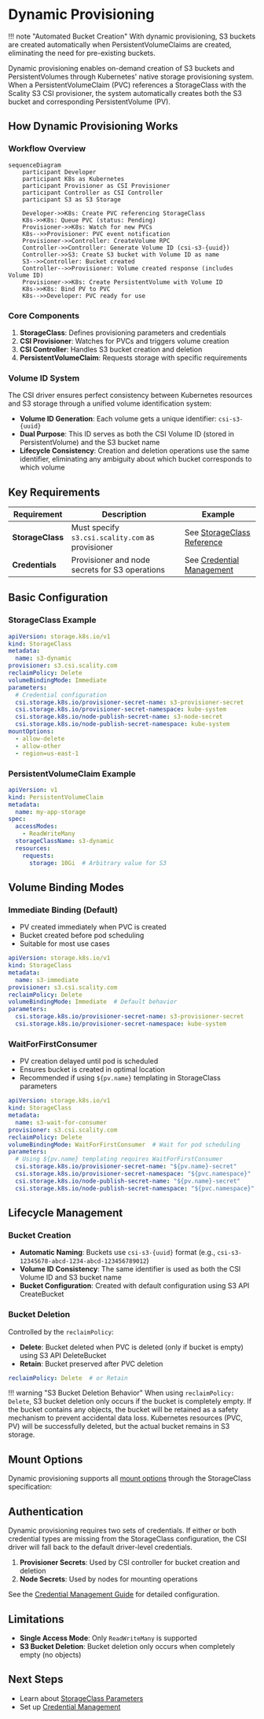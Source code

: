 # Dynamic Provisioning

!!! note "Automated Bucket Creation"
    With dynamic provisioning, S3 buckets are created automatically when PersistentVolumeClaims are created, eliminating the need for pre-existing buckets.

Dynamic provisioning enables on-demand creation of S3 buckets and PersistentVolumes through Kubernetes' native storage provisioning system.
When a PersistentVolumeClaim (PVC) references a StorageClass with the Scality S3 CSI provisioner, the system automatically creates both the S3 bucket and corresponding PersistentVolume (PV).

## How Dynamic Provisioning Works

### Workflow Overview

```mermaid
sequenceDiagram
    participant Developer
    participant K8s as Kubernetes
    participant Provisioner as CSI Provisioner
    participant Controller as CSI Controller
    participant S3 as S3 Storage

    Developer->>K8s: Create PVC referencing StorageClass
    K8s->>K8s: Queue PVC (status: Pending)
    Provisioner->>K8s: Watch for new PVCs
    K8s-->>Provisioner: PVC event notification
    Provisioner->>Controller: CreateVolume RPC
    Controller->>Controller: Generate Volume ID (csi-s3-{uuid})
    Controller->>S3: Create S3 bucket with Volume ID as name
    S3-->>Controller: Bucket created
    Controller-->>Provisioner: Volume created response (includes Volume ID)
    Provisioner->>K8s: Create PersistentVolume with Volume ID
    K8s->>K8s: Bind PV to PVC
    K8s-->>Developer: PVC ready for use
```

### Core Components

1. **StorageClass**: Defines provisioning parameters and credentials
2. **CSI Provisioner**: Watches for PVCs and triggers volume creation
3. **CSI Controller**: Handles S3 bucket creation and deletion
4. **PersistentVolumeClaim**: Requests storage with specific requirements

### Volume ID System

The CSI driver ensures perfect consistency between Kubernetes resources and S3 storage through a unified volume identification system:

- **Volume ID Generation**: Each volume gets a unique identifier: `csi-s3-{uuid}`
- **Dual Purpose**: This ID serves as both the CSI Volume ID (stored in PersistentVolume) and the S3 bucket name
- **Lifecycle Consistency**: Creation and deletion operations use the same identifier, eliminating any ambiguity about which bucket corresponds to which volume

## Key Requirements

| Requirement | Description | Example |
|-------------|-------------|---------|
| **StorageClass** | Must specify `s3.csi.scality.com` as provisioner | See [StorageClass Reference](storageclass-reference-and-usage-examples.md) |
| **Credentials** | Provisioner and node secrets for S3 operations | See [Credential Management](../../architecture/ring-s3-credentials-management/dynamic-provisioning-credentials-management.md) |

## Basic Configuration

### StorageClass Example

```yaml
apiVersion: storage.k8s.io/v1
kind: StorageClass
metadata:
  name: s3-dynamic
provisioner: s3.csi.scality.com
reclaimPolicy: Delete
volumeBindingMode: Immediate
parameters:
  # Credential configuration
  csi.storage.k8s.io/provisioner-secret-name: s3-provisioner-secret
  csi.storage.k8s.io/provisioner-secret-namespace: kube-system
  csi.storage.k8s.io/node-publish-secret-name: s3-node-secret
  csi.storage.k8s.io/node-publish-secret-namespace: kube-system
mountOptions:
  - allow-delete
  - allow-other
  - region=us-east-1
```

### PersistentVolumeClaim Example

```yaml
apiVersion: v1
kind: PersistentVolumeClaim
metadata:
  name: my-app-storage
spec:
  accessModes:
    - ReadWriteMany
  storageClassName: s3-dynamic
  resources:
    requests:
      storage: 10Gi  # Arbitrary value for S3
```

## Volume Binding Modes

### Immediate Binding (Default)

- PV created immediately when PVC is created
- Bucket created before pod scheduling
- Suitable for most use cases

```yaml title="Immediate binding example"
apiVersion: storage.k8s.io/v1
kind: StorageClass
metadata:
  name: s3-immediate
provisioner: s3.csi.scality.com
reclaimPolicy: Delete
volumeBindingMode: Immediate  # Default behavior
parameters:
  csi.storage.k8s.io/provisioner-secret-name: s3-provisioner-secret
  csi.storage.k8s.io/provisioner-secret-namespace: kube-system
```

### WaitForFirstConsumer

- PV creation delayed until pod is scheduled
- Ensures bucket is created in optimal location
- Recommended if using `${pv.name}` templating in StorageClass parameters

```yaml title="WaitForFirstConsumer binding example"
apiVersion: storage.k8s.io/v1
kind: StorageClass
metadata:
  name: s3-wait-for-consumer
provisioner: s3.csi.scality.com
reclaimPolicy: Delete
volumeBindingMode: WaitForFirstConsumer  # Wait for pod scheduling
parameters:
  # Using ${pv.name} templating requires WaitForFirstConsumer
  csi.storage.k8s.io/provisioner-secret-name: "${pv.name}-secret"
  csi.storage.k8s.io/provisioner-secret-namespace: "${pvc.namespace}"
  csi.storage.k8s.io/node-publish-secret-name: "${pv.name}-secret"
  csi.storage.k8s.io/node-publish-secret-namespace: "${pvc.namespace}"
```

## Lifecycle Management

### Bucket Creation

- **Automatic Naming**: Buckets use `csi-s3-{uuid}` format (e.g., `csi-s3-12345678-abcd-1234-abcd-123456789012`)
- **Volume ID Consistency**: The same identifier is used as both the CSI Volume ID and S3 bucket name
- **Bucket Configuration**: Created with default configuration using S3 API CreateBucket

### Bucket Deletion

Controlled by the `reclaimPolicy`:

- **Delete**: Bucket deleted when PVC is deleted (only if bucket is empty) using S3 API DeleteBucket
- **Retain**: Bucket preserved after PVC deletion

```yaml
reclaimPolicy: Delete  # or Retain
```

!!! warning "S3 Bucket Deletion Behavior"
    When using `reclaimPolicy: Delete`, S3 bucket deletion only occurs if the bucket is completely empty.
    If the bucket contains any objects, the bucket will be retained as a safety mechanism to prevent accidental data loss.
    Kubernetes resources (PVC, PV) will be successfully deleted, but the actual bucket remains in S3 storage.

## Mount Options

Dynamic provisioning supports all [mount options](../mount-options.md) through the StorageClass specification:

## Authentication

Dynamic provisioning requires two sets of credentials. If either or both credential types are missing from the StorageClass configuration, the CSI driver will fall back to the default driver-level credentials.

1. **Provisioner Secrets**: Used by CSI controller for bucket creation and deletion
2. **Node Secrets**: Used by nodes for mounting operations

See the [Credential Management Guide](../../architecture/ring-s3-credentials-management/dynamic-provisioning-credentials-management.md) for detailed configuration.

## Limitations

- **Single Access Mode**: Only `ReadWriteMany` is supported
- **S3 Bucket Deletion**: Bucket deletion only occurs when completely empty (no objects)

## Next Steps

- Learn about [StorageClass Parameters](storageclass-reference-and-usage-examples.md)
- Set up [Credential Management](../../architecture/ring-s3-credentials-management/dynamic-provisioning-credentials-management.md)
